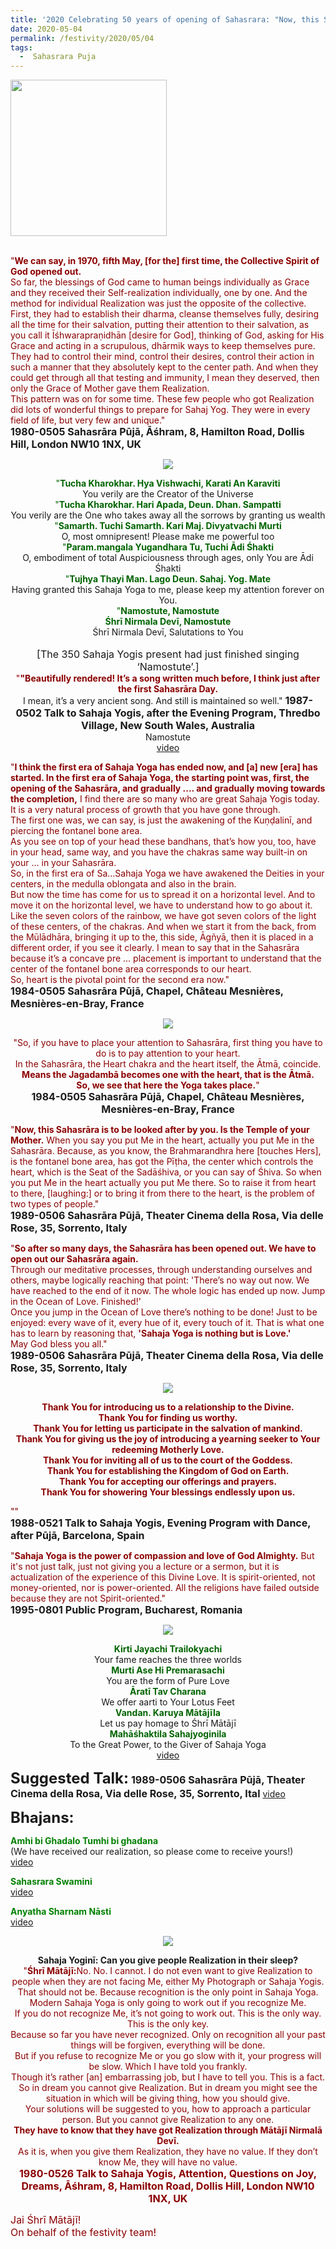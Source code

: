 ```yaml
---
title: '2020 Celebrating 50 years of opening of Sahasrara: "Now, this Sahasrāra is to be looked after by you. Is the Temple of your Mother." '
date: 2020-05-04
permalink: /festivity/2020/05/04
tags:
  -  Sahasrara Puja
---
```


<div style="text-align: left"><img src="/images/image00.png" width="250" /></div><br>

<p>
<font color="DarkRed">"<b>We can say, in 1970, fifth May, [for the] first time, the Collective Spirit of God opened out.</b><br>
So far, the blessings of God came to human beings individually as Grace and they received their Self-realization individually, one by one. And the method for individual Realization was just the opposite of the collective. First, they had to establish their dharma, cleanse themselves fully, desiring all the time for their salvation, putting their attention to their salvation, as you call it Īśhwarapraṇidhān [desire for God], thinking of God, asking for His Grace and acting in a scrupulous, dhārmik ways to keep themselves pure. They had to control their mind, control their desires, control their action in such a manner that they absolutely kept to the center path. And when they could get through all that testing and immunity, I mean they deserved, then only the Grace of Mother gave them Realization.<br>
This pattern was on for some time. These few people who got Realization did lots of wonderful things to prepare for Sahaj Yog. They were in every field of life, but very few and unique."</font><br>
<font size="+0"><b>1980-0505 Sahasrāra Pūjā, Āśhram, 8, Hamilton Road, Dollis Hill, London NW10 1NX, UK</b></font>
</p>

<div style="text-align: center"><img src="/images/image416.png" /></div>

<p style=" text-align:center;">
<font color="DarkGreen">"<b>Tucha Kharokhar. Hya Vishwachi, Karati An Karaviti</b></font><br>
You verily are the Creator of the Universe<br>
<font color="DarkGreen">"<b>Tucha Kharokhar. Hari Apada, Deun. Dhan. Sampatti</b></font><br>
You verily are the One who takes away all the sorrows by granting us wealth<br>
<font color="DarkGreen">"<b>Samarth. Tuchi Samarth. Kari Maj. Divyatvachi Murti</b></font><br>
O, most omnipresent! Please make me powerful too<br>
<font color="DarkGreen">"<b>Param.mangala Yugandhara Tu, Tuchi Ādi Śhakti</b></font><br>
O, embodiment of total Auspiciousness through ages, only You are Ādi Śhakti<br>
<font color="DarkGreen">"<b>Tujhya Thayi Man. Lago Deun. Sahaj. Yog. Mate </b></font><br>
Having granted this Sahaja Yoga to me, please keep my attention forever on You.<br>
<font color="DarkGreen">"<b>Namostute, Namostute<br>
Śhrī Nirmala Devī, Namostute </b></font><br>
Śhrī Nirmala Devī, Salutations to You<br>
<br>
<font size="+0">[The 350 Sahaja Yogis present had just finished singing ‘Namostute’.]</font><br>
<font color="DarkRed">"<b>"Beautifully rendered! It’s a song written much before, I think just after the first Sahasrāra Day.</b></font><br>
I mean, it’s a very ancient song. And still is maintained so well."
<font size="+0"><b>1987-0502 Talk to Sahaja Yogis, after the Evening Program, Thredbo Village, New South Wales, Australia</b></font><br>
Namostute<br>
<a href="https://www.youtube.com/watch?v=30F02gXLuGw">video</a>
</p>

<p>
<font color="DarkRed">"<b>I think the first era of Sahaja Yoga has ended now, and [a] new [era] has started. In the first era of Sahaja Yoga, the starting point was, first, the opening of the Sahasrāra, and gradually .... and gradually moving towards the completion,</b> I find there are so many who are great Sahaja Yogis today. It is a very natural process of growth that you have gone through.<br>
The first one was, we can say, is just the awakening of the Kuṇḍalinī, and piercing the fontanel bone area.<br>
As you see on top of your head these bandhans, that’s how you, too, have in your head, same way, and you have the chakras same way built-in on your ... in your Sahasrāra.<br>
So, in the first era of Sa...Sahaja Yoga we have awakened the Deities in your centers, in the medulla oblongata and also in the brain.<br>
But now the time has come for us to spread it on a horizontal level. And to move it on the horizontal level, we have to understand how to go about it.<br>
Like the seven colors of the rainbow, we have got seven colors of the light of these centers, of the chakras. And when we start it from the back, from the Mūlādhāra, bringing it up to the, this side, Āgñyā, then it is placed in a different order, if you see it clearly. I mean to say that in the Sahasrāra because it’s a concave pre ... placement is important to understand that the center of the fontanel bone area corresponds to our heart.<br>
So, heart is the pivotal point for the second era now."</font><br>
<font size="+0"><b>1984-0505 Sahasrāra Pūjā, Chapel, Château Mesnières, Mesnières-en-Bray, France</b></font>
</p>

<div style="text-align: center"><img src="/images/image417.png" /></div>

<p style="text-align:center;">
<font color="DarkRed">"So, if you have to place your attention to Sahasrāra, first thing you have to do is to pay attention to your heart.<br>
In the Sahasrāra, the Heart chakra and the heart itself, the Ātmā, coincide.<br>
<b>Means the Jagadambā becomes one with the heart, that is the Ātmā.<br>
So, we see that here the Yoga takes place.</b>"</font><br>
<font size="+0"><b>1984-0505 Sahasrāra Pūjā, Chapel, Château Mesnières, Mesnières-en-Bray, France</b></font>
</p>

<p>
<font color="DarkRed">"<b>Now, this Sahasrāra is to be looked after by you. Is the Temple of your Mother.</b> When you say you put Me in the heart, actually you put Me in the Sahasrāra. Because, as you know, the Brahmarandhra here [touches Hers], is the fontanel bone area, has got the Pīṭha, the center which controls the heart, which is the Seat of the Sadāśhiva, or you can say of Śhiva. So when you put Me in the heart actually you put Me there. So to raise it from heart to there, [laughing:] or to bring it from there to the heart, is the problem of two types of people."</font><br>
<font size="+0"><b>1989-0506 Sahasrāra Pūjā, Theater Cinema della Rosa, Via delle Rose, 35, Sorrento, Italy</b></font>
</p>

<p>
<font color="DarkRed">"<b>So after so many days, the Sahasrāra has been opened out. We have to open out our Sahasrāra again.</b><br>
Through our meditative processes, through understanding ourselves and others, maybe logically reaching that point: 'There’s no way out now. We have reached to the end of it now. The whole logic has ended up now. Jump in the Ocean of Love. Finished!'<br>
Once you jump in the Ocean of Love there’s nothing to be done! Just to be enjoyed: every wave of it, every hue of it, every touch of it. That is what one has to learn by reasoning that, <b>'Sahaja Yoga is nothing but is Love.'</b><br>
May God bless you all."</font><br>
<font size="+0"><b>1989-0506 Sahasrāra Pūjā, Theater Cinema della Rosa, Via delle Rose, 35, Sorrento, Italy</b></font>
</p>

<div style="text-align: center"><img src="/images/image418.png" /></div>

<p style="color:DarkRed; text-align:center;">
<b>Thank You for introducing us to a relationship to the Divine.<br> 
Thank You for finding us worthy.<br>
Thank You for letting us participate in the salvation of mankind.<br>
Thank You for giving us the joy of introducing a yearning seeker to Your redeeming Motherly Love.<br>
Thank You for inviting all of us to the court of the Goddess.<br>
Thank You for establishing the Kingdom of God on Earth.<br>
Thank You for accepting our offerings and prayers.<br>
Thank You for showering Your blessings endlessly upon us.</b><br>
</p>

<p>
<font color="DarkRed">""</font><br>
<font size="+0"><b>1988-0521 Talk to Sahaja Yogis, Evening Program with Dance, after Pūjā, Barcelona, Spain</b></font>
</p>

<p>
<font color="DarkRed">"<b>Sahaja Yoga is the power of compassion and love of God Almighty.</b> But it's not just talk, just not giving you a lecture or a sermon, but it is actualization of the experience of this Divine Love. It is spirit-oriented, not money-oriented, nor is power-oriented. All the religions have failed outside because they are not Spirit-oriented."</font><br>
<font size="+0"><b>1995-0801 Public Program, Bucharest, Romania</b></font>
</p>

<div style="text-align: center"><img src="/images/image419.png" /></div>

<p style="text-align:center;">
<font color="DarkGreen"><b>Kirti Jayachi Trailokyachi</b></font><br>
Your fame reaches the three worlds<br>
<font color="DarkGreen"><b>Murti Ase Hi Premarasachi</b></font><br>
You are the form of Pure Love<br>
<font color="DarkGreen"><b>Āratī Tav Charana</b></font><br>
We offer aarti to Your Lotus Feet<br>
<font color="DarkGreen"><b>Vandan. Karuya Mātājīla</b></font><br>
Let us pay homage to Śhrī Mātājī<br>
<font color="DarkGreen"><b>Mahāśhaktila Sahajyoginila</b></font><br>
To the Great Power, to the Giver of Sahaja Yoga<br>
<a href="https://www.youtube.com/watch?v=ybCnMcQi2ZQ">video</a>
</p>

<font size="+2"><b>Suggested Talk:</b></font> 
<font size="+0"><b>1989-0506 Sahasrāra Pūjā, Theater Cinema della Rosa, Via delle Rose, 35, Sorrento, Ital</b></font>
<a href="https://www.youtube.com/watch?time_continue=2&v=VmOaddXWDlQ&feature=emb_logo"> video</a><br>

<font size="+2"><b>Bhajans:</b></font>

<p>
<font color="green"><b>Amhi bi Ghadalo Tumhi bi ghadana</b></font><br>
(We have received our realization, so please come to receive yours!)<br>
<a href="https://www.youtube.com/watch?v=IvEjMhFZshg">video</a>
</p>

<p>
<font color="green"><b>Sahasrara Swamini</b></font><br>
<a href="https://www.youtube.com/watch?v=6qFvyIk1tm8">video</a>
</p>

<p>
<font color="green"><b>Anyatha Sharnam Nāsti</b></font><br>
<a href="https://www.youtube.com/watch?v=NX0Gy8VNh3E">video</a>
</p>

<div style="text-align: center"><img src="/images/image420.png" /></div>

<p style="text-align:center;">
<b>Sahaja Yoginī: Can you give people Realization in their sleep?</b><br>
<font color="DarkRed">"<b>Śhrī Mātājī:</b>No. No. I cannot. I do not even want to give Realization to people when they are not facing Me, either My Photograph or Sahaja Yogis.<br>
That should not be. Because recognition is the only point in Sahaja Yoga.<br>
Modern Sahaja Yoga is only going to work out if you recognize Me.<br>
If you do not recognize Me, it’s not going to work out. This is the only way. This is the only key.<br> 
Because so far you have never recognized. Only on recognition all your past things will be forgiven, everything will be done.<br>
But if you refuse to recognize Me or you go slow with it, your progress will be slow. Which I have told you frankly.<br>
Though it’s rather [an] embarrassing job, but I have to tell you. This is a fact.<br>
So in dream you cannot give Realization. But in dream you might see the situation in which will be giving thing, how you should give.<br>
Your solutions will be suggested to you, how to approach a particular person. But you cannot give Realization to any one.<br> 
<b>They have to know that they have got Realization through Mātājī Nirmalā Devī.</b><br> 
As it is, when you give them Realization, they have no value. If they don’t know Me, they will have no value.<br>
<font size="+0"><b>1980-0526 Talk to Sahaja Yogis, Attention, Questions on Joy, Dreams, Āśhram, 8, Hamilton Road, Dollis Hill, London NW10 1NX, UK</b></font>
</p>

<p>
<font size="+0">Jai Śhrī Mātājī!<br>
On behalf of the festivity team!</font>
</p>